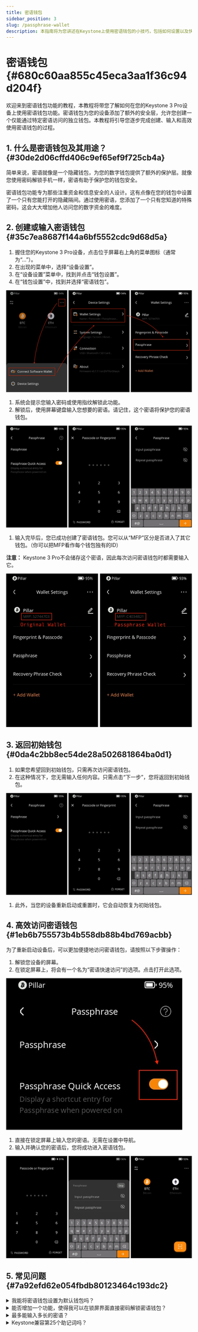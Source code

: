 ```yaml
---
title: 密语钱包
sidebar_position: 3
slug: /passphrase-wallet
description: 本指南将为您讲述在Keystone上使用密语钱包的小技巧，包括如何设置以及快捷入口等。
---
```




# **密语钱包** {#680c60aa855c45eca3aa1f36c94d204f}


欢迎来到密语钱包功能的教程，本教程将带您了解如何在您的Keystone 3 Pro设备上使用密语钱包功能。密语钱包为您的设备添加了额外的安全层，允许您创建一个仅能通过特定密语访问的独立钱包。本教程将引导您逐步完成创建、输入和高效使用密语钱包的过程。


## **1. 什么是密语钱包及其用途？** {#30de2d06cffd406c9ef65ef9f725cb4a}


简单来说，密语就像是一个隐藏钱包，为您的数字钱包提供了额外的保护层。就像您使用密码解锁手机一样，密语有助于保护您的钱包安全。


密语钱包功能专为那些注重资金和信息安全的人设计。这有点像在您的钱包中设置了一个只有您能打开的隐藏隔间。通过使用密语，您添加了一个只有您知道的特殊密码，这会大大增加他人访问您的数字资金的难度。


## **2. 创建或输入密语钱包** {#35c7ea8687f144a6bf5552cdc9d68d5a}

1. 握住您的Keystone 3 Pro设备，点击位于屏幕右上角的菜单图标（通常为“…”）。
1. 在出现的菜单中，选择“设备设置”。
1. 在“设备设置”菜单中，找到并点击“钱包设置”。
1. 在“钱包设置”中，找到并选择“密语钱包”。

  ![](./1100295879.jpg)

1. 系统会提示您输入密码或使用指纹解锁此功能。
1. 解锁后，使用屏幕键盘输入您想要的密语。请记住，这个密语将保护您的密语钱包。

  ![](./1869876317.jpg)

1. 输入完毕后，您已成功创建了密语钱包。您可以从“MFP”区分是否进入了其它钱包。（你可以把MFP看作每个钱包独有的ID）

**注意：** Keystone 3 Pro不会储存这个密语，因此每次访问密语钱包时都需要输入它。


![](./1100929253.jpg)


## **3. 返回初始钱包** {#0da4c2bb8ec54de28a502681864ba0d1}

1. 如果您希望回到初始钱包，只需再次访问密语钱包。
1. 在这种情况下，您无需输入任何内容。只需点击“下一步”，您将返回到初始钱包。

  ![](./687634198.jpg)

1. 此外，当您的设备重新启动或重置时，它会自动恢复为初始钱包。

## **4. 高效访问密语钱包** {#1eb6b755573b4b558db88b4bd769acbb}


为了重新启动设备后，可以更加便捷地访问密语钱包，请按照以下步骤操作：

1. 解锁您设备的屏幕。
1. 在锁定屏幕上，将会有一个名为“密语快速访问”的选项。点击打开此选项。

  ![](./513931769.jpg)

1. 直接在锁定屏幕上输入您的密语。无需在设置中导航。
1. 输入并确认您的密语后，您将成功进入密语钱包。

  ![](./872686461.jpg)


## **5. 常见问题** {#7a92efd62e054fbdb80123464c193dc2}


<details>
  <summary>我能将密语钱包设置为默认钱包吗？</summary>


**答：** 不可以。密语钱包旨在增强安全性，将其设置为默认钱包将削弱这一原则。



  </details>


<details>
  <summary>能否增加一个功能，使得我可以在锁屏界面直接密码解锁密语钱包？</summary>


**答：** 我们没有推出此类功能。假设黑客访问了您的设备，他们可能会提取您的私钥。密语是额外的防护措施。如果设备存储了你的密语，就意味着这种情况下黑客能轻松获取你的密语，它们就失去了额外的防护作用。由于这项功能违反了我们的安全原则，因此我们不提供这项功能。请记住，安全必然意外着便捷性的牺牲，它为您的数字资产提供了宝贵的保护。



  </details>


<details>
  <summary>最多能输入多长的密语？</summary>


**答：**最长可以输入128位。



  </details>


<details>
  <summary>Keystone兼容第25个助记词吗？</summary>


**答：**第25个助记词又称为“密语”。在标准模式下（即12位或24位助记词）Keystone与其它BIP39类的钱包密语是通用的，只要您的“第25个助记词”是由BIP39类钱包生成的，即可导入。



  </details>

